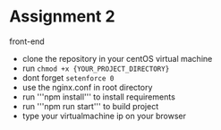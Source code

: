 
# Assignment 2
  front-end
  - clone the repository in your centOS virtual machine
  - run ```chmod +x {YOUR_PROJECT_DIRECTORY}```
  - dont forget ```setenforce 0```
  - use the nginx.conf in root directory 
  - run '''npm install''' to install requirements
  - run '''npm run start''' to build project
  - type your virtualmachine ip on your browser
